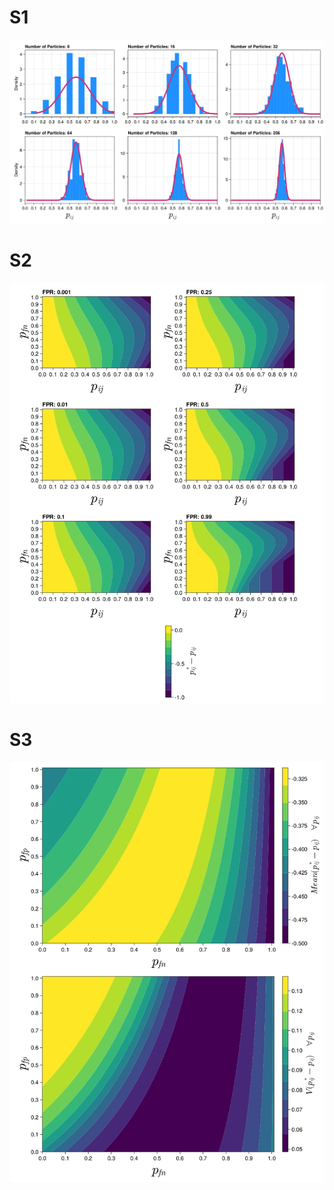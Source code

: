 
# S1

![todo](../figures/supp/s1.png)



# S2

![todo](../figures/supp/s2.png)


# S3

![todo](../figures/supp/s3.png)